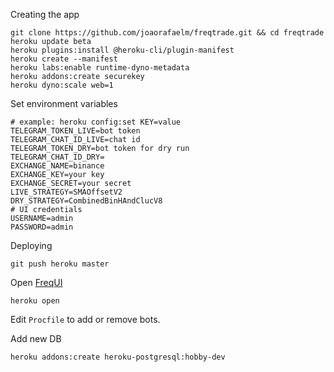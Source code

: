 Creating the app
```shell
git clone https://github.com/joaorafaelm/freqtrade.git && cd freqtrade
heroku update beta
heroku plugins:install @heroku-cli/plugin-manifest
heroku create --manifest
heroku labs:enable runtime-dyno-metadata
heroku addons:create securekey
heroku dyno:scale web=1
```

Set environment variables
```
# example: heroku config:set KEY=value
TELEGRAM_TOKEN_LIVE=bot token
TELEGRAM_CHAT_ID_LIVE=chat id
TELEGRAM_TOKEN_DRY=bot token for dry run
TELEGRAM_CHAT_ID_DRY=
EXCHANGE_NAME=binance
EXCHANGE_KEY=your key
EXCHANGE_SECRET=your secret
LIVE_STRATEGY=SMAOffsetV2
DRY_STRATEGY=CombinedBinHAndClucV8
# UI credentials
USERNAME=admin
PASSWORD=admin
```

Deploying
```
git push heroku master
```

Open [FreqUI](https://github.com/freqtrade/frequi)
```
heroku open
```

Edit `Procfile` to add or remove bots.

Add new DB
```
heroku addons:create heroku-postgresql:hobby-dev
```
